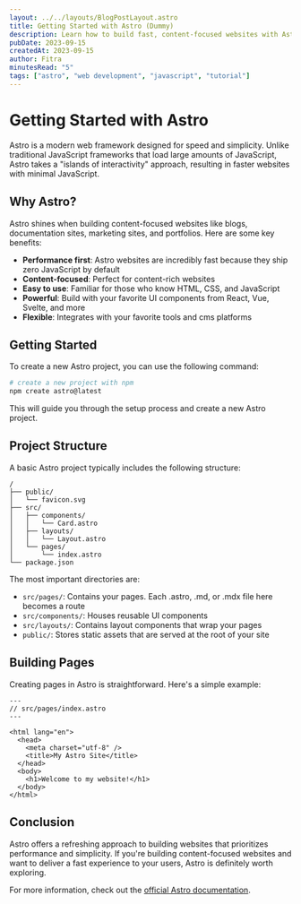 ```yaml
---
layout: ../../layouts/BlogPostLayout.astro
title: Getting Started with Astro (Dummy)
description: Learn how to build fast, content-focused websites with Astro's multi-page approach.
pubDate: 2023-09-15
createdAt: 2023-09-15
author: Fitra
minutesRead: "5"
tags: ["astro", "web development", "javascript", "tutorial"]
---
```


# Getting Started with Astro

Astro is a modern web framework designed for speed and simplicity. Unlike traditional JavaScript frameworks that load large amounts of JavaScript, Astro takes a "islands of interactivity" approach, resulting in faster websites with minimal JavaScript.

## Why Astro?

Astro shines when building content-focused websites like blogs, documentation sites, marketing sites, and portfolios. Here are some key benefits:

- **Performance first**: Astro websites are incredibly fast because they ship zero JavaScript by default
- **Content-focused**: Perfect for content-rich websites
- **Easy to use**: Familiar for those who know HTML, CSS, and JavaScript
- **Powerful**: Build with your favorite UI components from React, Vue, Svelte, and more
- **Flexible**: Integrates with your favorite tools and cms platforms

## Getting Started

To create a new Astro project, you can use the following command:

```bash
# create a new project with npm
npm create astro@latest
```

This will guide you through the setup process and create a new Astro project.

## Project Structure

A basic Astro project typically includes the following structure:

```
/
├── public/
│   └── favicon.svg
├── src/
│   ├── components/
│   │   └── Card.astro
│   ├── layouts/
│   │   └── Layout.astro
│   └── pages/
│       └── index.astro
└── package.json
```

The most important directories are:

- `src/pages/`: Contains your pages. Each .astro, .md, or .mdx file here becomes a route
- `src/components/`: Houses reusable UI components
- `src/layouts/`: Contains layout components that wrap your pages
- `public/`: Stores static assets that are served at the root of your site

## Building Pages

Creating pages in Astro is straightforward. Here's a simple example:

```astro
---
// src/pages/index.astro
---

<html lang="en">
  <head>
    <meta charset="utf-8" />
    <title>My Astro Site</title>
  </head>
  <body>
    <h1>Welcome to my website!</h1>
  </body>
</html>
```

## Conclusion

Astro offers a refreshing approach to building websites that prioritizes performance and simplicity. If you're building content-focused websites and want to deliver a fast experience to your users, Astro is definitely worth exploring.

For more information, check out the [official Astro documentation](https://docs.astro.build/).
